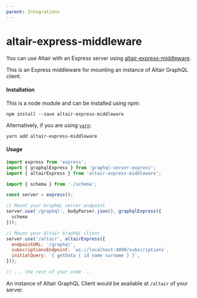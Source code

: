 ```yaml
---
parent: Integrations
---
```


# altair-express-middleware

<Badge text="npm" type="error"/>
<Badge text="express"/>

You can use Altair with an Express server using [altair-express-middleware](https://www.npmjs.com/package/altair-express-middleware).

This is an Express middleware for mounting an instance of Altair GraphQL client.

#### Installation

This is a node module and can be installed using npm:

```
npm install --save altair-express-middleware
```

Alternatively, if you are using [`yarn`](https://yarnpkg.com/):

```
yarn add altair-express-middleware
```

#### Usage

```js
import express from 'express';
import { graphqlExpress } from 'graphql-server-express';
import { altairExpress } from 'altair-express-middleware';

import { schema } from './schema';

const server = express();

// Mount your GraphQL server endpoint
server.use('/graphql', bodyParser.json(), graphqlExpress({
  schema
}));

// Mount your Altair GraphQL client
server.use('/altair', altairExpress({
  endpointURL: '/graphql',
  subscriptionsEndpoint: `ws://localhost:4000/subscriptions`,
  initialQuery: `{ getData { id name surname } }`,
}));

// ... the rest of your code ...
```

An instance of Altair GraphQL Client would be available at `/altair` of your server.
